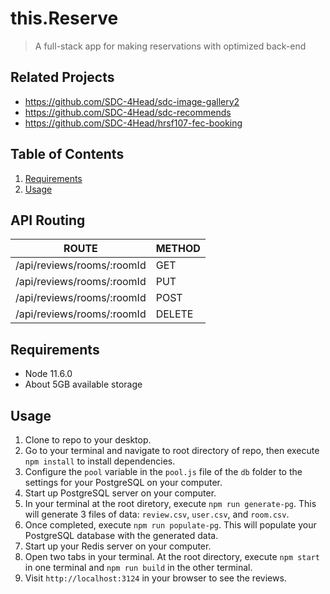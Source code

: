 # this.Reserve

> A full-stack app for making reservations with optimized back-end 

## Related Projects

  - https://github.com/SDC-4Head/sdc-image-gallery2
  - https://github.com/SDC-4Head/sdc-recommends
  - https://github.com/SDC-4Head/hrsf107-fec-booking

## Table of Contents

1. [Requirements](#requirements)
1. [Usage](#Usage)

## API Routing

|            ROUTE           |   METHOD    |
|----------------------------|-------------|
| /api/reviews/rooms/:roomId |     GET     |
| /api/reviews/rooms/:roomId |     PUT     |
| /api/reviews/rooms/:roomId |     POST    |
| /api/reviews/rooms/:roomId |    DELETE   |

## Requirements

- Node 11.6.0
- About 5GB available storage

## Usage

1. Clone to repo to your desktop.
1. Go to your terminal and navigate to root directory of repo, then execute ```npm install``` to install dependencies.
1. Configure the `pool` variable in the `pool.js` file of the `db` folder to the settings for your PostgreSQL on your computer.
1. Start up PostgreSQL server on your computer.
1. In your terminal at the root diretory, execute ```npm run generate-pg```. This will generate 3 files of data: `review.csv`, `user.csv`, and `room.csv`.
1. Once completed, execute ```npm run populate-pg```. This will populate your PostgreSQL database with the generated data.
1. Start up your Redis server on your computer.
1. Open two tabs in your terminal. At the root directory, execute ```npm start``` in one terminal and ```npm run build``` in the other terminal.
1. Visit `http://localhost:3124` in your browser to see the reviews.
